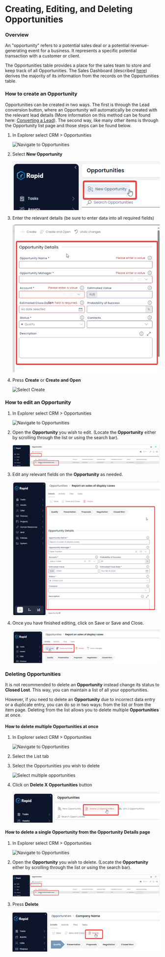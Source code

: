 # Creating, Editing, and Deleting Opportunities

### Overview

An "opportunity" refers to a potential sales deal or a potential revenue-generating event for a business. It represents a specific potential transaction with a customer or client.

The Opportunities table provides a place for the sales team to store and keep track of all Opportunities. The Sales Dashboard (described [here](<../5-CRM Reporting/5-Sales Dashboard.md>)) derives the majority of its information from the records on the Opportunities table.

### How to create an Opportunity

Opportunities can be created in two ways. The first is through the Lead conversion button, where an Opportunity will automatically be created with the relevant lead details (More information on this method can be found here: [Converting a Lead](../1-Leads/3-Converting-a-Lead/3-Converting-a-Lead.md)). The second way, like many other items is through the Opportunity list page and those steps can be found below.

1. In Explorer select CRM &gt; Opportunities  

    ![Navigate to Opportunities](<Screenshot 2024-03-13 at 8.19.22 am.png>)

2. Select ****New Opportunity**** 

    ![Create new Opportinity](<Create new Opportunity.png>)

3. Enter the relevant details (be sure to enter data into all required fields)  

    ![Fill out form](<Fill out Opportunity details.png>)

4. Press **Create** or **Create and Open** 

    ![Select Create](<Screenshot 2024-03-13 at 8.21.47 am.png>)

### How to edit an Opportunity

1. In Explorer select CRM &gt; Opportunities  

    ![Navigate to Opportunities](<Screenshot 2024-03-13 at 8.19.22 am.png>)

2. Open the **Opportunity** you wish to edit. (Locate the **Opportunity** either by scrolling through the list or using the search bar).  

    ![Select and open an Opportunity](<Select and open an Opportunity.png>)

3. Edit any relevant fields on the **Opportunity** as needed. 

    ![Edit an Opportunity](<Edit an Opportunity.png>)

4. Once you have finished editing, click on Save or Save and Close.

    ![Save changes](<Save changes.png>)

### Deleting Opportunities

It is not recommended to delete an **Opportunity** instead change its status to **Closed Lost**. This way, you can maintain a list of all your opportunities.

However, if you need to delete an **Opportunity** due to incorrect data entry or a duplicate entry, you can do so in two ways: from the list or from the item page. Deleting from the list allows you to delete multiple **Opportunities** at once.

#### How to delete multiple Opportunities at once

1. In Explorer select CRM &gt; Opportunities 

    ![Navigate to Opportunities](<Screenshot 2024-03-13 at 8.19.22 am.png>)

2. Select the List tab

3. Select the Opportunities you wish to delete 

    ![Select multiple opportunities](<Screenshot 2024-03-13 at 8.26.30 am.png>)

4. Click on **Delete X Opportunities** button  

    ![Delete multiple Opportunities](<Delete multiple Opportunities.png>)

#### How to delete a single Opportunity from the Opportunity Details page

1. In Explorer select CRM &gt; Opportunities  

    ![Navigate to Opportunities](<Screenshot 2024-03-13 at 8.19.22 am.png>)

2. Open the **Opportunity** you wish to delete. (Locate the **Opportunity** either by scrolling through the list or using the search bar).  

    ![Select and open an Opportunity](<Select and open an Opportunity.png>)

3. Press **Delete**  

    ![Delete an opportunity](<Delete an opportunity.png>)
